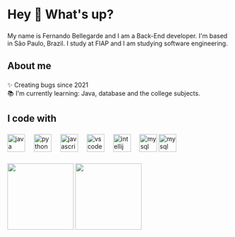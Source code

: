 <h1 align="left">Hey 👋 What's up?</h1>

###

<p align="left">My name is Fernando Bellegarde and I am a Back-End developer. I'm based in São Paulo, Brazil. I study at FIAP and I am studying software engineering.</p>

###

<h2 align="left">About me</h2>

###

<p align="left">✨ Creating bugs since 2021<br>📚 I'm currently learning: Java, database and the college subjects.</p>

###

<h2 align="left">I code with</h2>

###

<div align="left">
  <img src="https://cdn.jsdelivr.net/gh/devicons/devicon/icons/java/java-original.svg" height="40" alt="java logo"  />
  <img width="12" />
  <img src="https://cdn.jsdelivr.net/gh/devicons/devicon/icons/python/python-original.svg" height="40" alt="python logo"  />
  <img width="12" />
  <img src="https://cdn.jsdelivr.net/gh/devicons/devicon/icons/javascript/javascript-original.svg" height="40" alt="javascript logo"  />
  <img width="12" />
  <img src="https://cdn.jsdelivr.net/gh/devicons/devicon/icons/vscode/vscode-original.svg" height="40" alt="vscode logo"  />
  <img width="12" />
  <img src="https://cdn.jsdelivr.net/gh/devicons/devicon/icons/intellij/intellij-original.svg" height="40" alt="intellij logo"  />
  <img width="12" />
  <img src="https://cdn.jsdelivr.net/gh/devicons/devicon/icons/mysql/mysql-original.svg" height="40" alt="mysql logo"  />
  <img src="https://icon.icepanel.io/Technology/svg/Eclipse-IDE.svg" height="40" alt="mysql logo"  />
</div>

###

<div align="left">
  <img height="150em" src="https://github-readme-stats.vercel.app/api?username=fernandoBellegarde&show_icons=true&theme=white&include_all_commits=true&count_private=true"/>
  <img height="150em" src="https://github-readme-stats.vercel.app/api/top-langs/?username=fernandoBellegarde&layout=compact&langs_count=16&theme=white"/>
</div>

